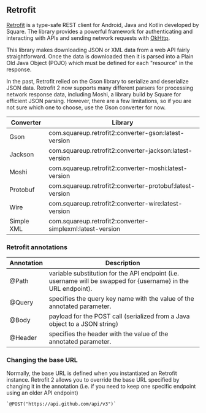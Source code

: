 ## Retrofit
[Retrofit](https://square.github.io/retrofit/) is a type-safe REST client for Android, Java and Kotlin developed by Square. The library provides a powerful framework for authenticating and interacting with APIs and sending network requests with [OkHttp](https://square.github.io/okhttp/).

This library makes downloading JSON or XML data from a web API fairly straightforward. Once the data is downloaded then it is parsed into a Plain Old Java Object (POJO) which must be defined for each "resource" in the response.

In the past, Retrofit relied on the Gson library to serialize and deserialize JSON data. Retrofit 2 now supports many different parsers for processing network response data, including Moshi, a library build by Square for efficient JSON parsing. However, there are a few limitations, so if you are not sure which one to choose, use the Gson converter for now.

| Converter  | Library                                                   |
|------------|-----------------------------------------------------------|
| Gson       | com.squareup.retrofit2:converter-gson:latest-version      |
| Jackson    | com.squareup.retrofit2:converter-jackson:latest-version   |
| Moshi      | com.squareup.retrofit2:converter-moshi:latest-version     |
| Protobuf   | com.squareup.retrofit2:converter-protobuf:latest-version  |
| Wire       | com.squareup.retrofit2:converter-wire:latest-version      |
| Simple XML | com.squareup.retrofit2:converter-simplexml:latest-version |

### Retrofit annotations

| Annotation | Description                                                                                                    |
|------------|----------------------------------------------------------------------------------------------------------------|
| @Path      | variable substitution for the API endpoint (i.e. username will be swapped for {username} in the URL endpoint). |
| @Query     | specifies the query key name with the value of the annotated parameter.                                        |
| @Body      | payload for the POST call (serialized from a Java object to a JSON string)                                     |
| @Header    | specifies the header with the value of the annotated parameter.                                                |

### Changing the base URL
Normally, the base URL is defined when you instantiated an Retrofit instance. Retrofit 2 allows you to override the base URL specified by changing it in the annotation (i.e. if you need to keep one specific endpoint using an older API endpoint)

    `@POST("https://api.github.com/api/v3")`

